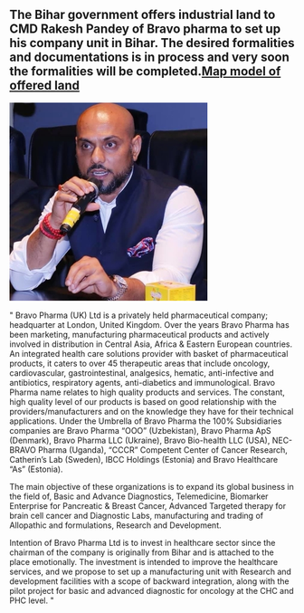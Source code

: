 ## The Bihar government offers industrial land to CMD Rakesh Pandey of Bravo pharma to set up his company unit in Bihar. The desired formalities and documentations is in process and very soon the formalities will be completed.[Map model of offered land](https://www.biadabihar.in/wp-content/uploads/2018/09/Industrial__Area_Muzaffarpur-Model.pdf)
<img src="https://raw.githubusercontent.com/bravo-pharma/Bravo-Pharma-is-all-set-to-bring-revolution-in-Health-care-sector-of-North-Bihar/gh-pages/Webp.net-resizeimage.jpg">


" 
Bravo Pharma (UK) Ltd is a privately held pharmaceutical company; headquarter at London, United Kingdom. Over the years Bravo Pharma has been marketing, manufacturing pharmaceutical products and actively involved in distribution in Central Asia, Africa & Eastern European countries. An integrated health care solutions provider with basket of pharmaceutical products, it caters to over 45 therapeutic areas that include oncology, cardiovascular, gastrointestinal, analgesics, hematic, anti-infective and antibiotics, respiratory agents, anti-diabetics and immunological. Bravo Pharma name relates to high quality products and services. The constant, high quality level of our products is based on good relationship with the providers/manufacturers and on the knowledge they have for their technical applications. Under the Umbrella of Bravo Pharma the 100% Subsidiaries companies are Bravo Pharma “OOO” (Uzbekistan), Bravo Pharma ApS (Denmark), Bravo Pharma LLC (Ukraine), Bravo Bio-health LLC (USA), NEC-BRAVO Pharma (Uganda), “CCCR” Competent Center of Cancer Research, Catherin’s Lab (Sweden), IBCC Holdings (Estonia) and Bravo Healthcare “As” (Estonia). 

The main objective of these organizations is to expand its global business in the field of, Basic and Advance Diagnostics, Telemedicine, Biomarker Enterprise for Pancreatic & Breast Cancer, Advanced Targeted therapy for brain cell cancer and Diagnostic Labs, manufacturing and trading of Allopathic and formulations, Research and Development. 

 

Intention of Bravo Pharma Ltd is to invest in healthcare sector since the chairman of the company is originally from Bihar and is attached to the place emotionally. The investment is intended to improve the healthcare services, and we propose to set up a manufacturing unit with Research and development facilities with a scope of backward integration, along with the pilot project for basic and advanced diagnostic for oncology at the CHC and PHC level. 
 "
